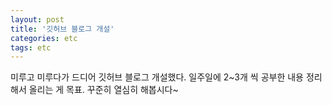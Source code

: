 ```yaml
---
layout: post
title: '깃허브 블로그 개설'
categories: etc
tags: etc
---
```


미루고 미루다가 드디어 깃허브 블로그 개설했다. 일주일에 2~3개 씩 공부한 내용 정리해서 올리는 게 목표.
꾸준히 열심히 해봅시다~
